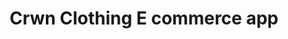 ---
title: "Crwn Clothing E commerce app"
description : "Web App made following a Course covering React, Redux and many more."
link : "https://app.netlify.com/sites/crwn-clothing-x/overview"
status : "unfinished"
---